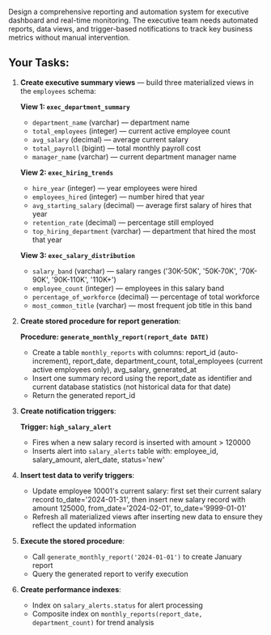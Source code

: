 Design a comprehensive reporting and automation system for executive dashboard and real-time monitoring. The executive team needs automated reports, data views, and trigger-based notifications to track key business metrics without manual intervention.

## Your Tasks:

1. **Create executive summary views** — build three materialized views in the `employees` schema:
   
   **View 1: `exec_department_summary`**
   * `department_name` (varchar) — department name
   * `total_employees` (integer) — current active employee count
   * `avg_salary` (decimal) — average current salary
   * `total_payroll` (bigint) — total monthly payroll cost
   * `manager_name` (varchar) — current department manager name

   **View 2: `exec_hiring_trends`**  
   * `hire_year` (integer) — year employees were hired
   * `employees_hired` (integer) — number hired that year
   * `avg_starting_salary` (decimal) — average first salary of hires that year
   * `retention_rate` (decimal) — percentage still employed
   * `top_hiring_department` (varchar) — department that hired the most that year

   **View 3: `exec_salary_distribution`**
   * `salary_band` (varchar) — salary ranges ('30K-50K', '50K-70K', '70K-90K', '90K-110K', '110K+')  
   * `employee_count` (integer) — employees in this salary band
   * `percentage_of_workforce` (decimal) — percentage of total workforce
   * `most_common_title` (varchar) — most frequent job title in this band

2. **Create stored procedure for report generation**:
   
   **Procedure: `generate_monthly_report(report_date DATE)`**
   * Create a table `monthly_reports` with columns: report_id (auto-increment), report_date, department_count, total_employees (current active employees only), avg_salary, generated_at
   * Insert one summary record using the report_date as identifier and current database statistics (not historical data for that date)
   * Return the generated report_id

3. **Create notification triggers**:
   
   **Trigger: `high_salary_alert`**
   * Fires when a new salary record is inserted with amount > 120000
   * Inserts alert into `salary_alerts` table with: employee_id, salary_amount, alert_date, status='new'

4. **Insert test data to verify triggers**:
   * Update employee 10001's current salary: first set their current salary record to_date='2024-01-31', then insert new salary record with amount 125000, from_date='2024-02-01', to_date='9999-01-01'
   * Refresh all materialized views after inserting new data to ensure they reflect the updated information

5. **Execute the stored procedure**:
   * Call `generate_monthly_report('2024-01-01')` to create January report
   * Query the generated report to verify execution

6. **Create performance indexes**:
   * Index on `salary_alerts.status` for alert processing
   * Composite index on `monthly_reports(report_date, department_count)` for trend analysis